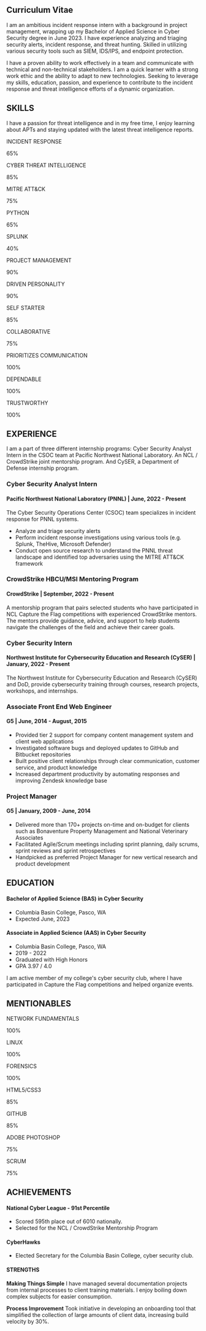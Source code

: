 ## Curriculum Vitae
I am an ambitious incident response intern with a background in project management, wrapping up my Bachelor of Applied Science in Cyber Security degree in June 2023. I have experience analyzing and triaging security alerts, incident response, and threat hunting. Skilled in utilizing various security tools such as SIEM, IDS/IPS, and endpoint protection.

I have a proven ability to work effectively in a team and communicate with technical and non-technical stakeholders. I am a quick learner with a strong work ethic and the ability to adapt to new technologies. Seeking to leverage my skills, education, passion, and experience to contribute to the incident response and threat intelligence efforts of a dynamic organization.

<h2>SKILLS</h2>
<p>I have a passion for threat intelligence and in my free time, I enjoy learning about APTs and staying updated with the latest threat intelligence reports.</p>
<div class="progress-bar">
    <div class="skill">
        <p>INCIDENT RESPONSE</p>
        <div class="skill-bar skill4 wow slideInLeft animated">
            <span class="skill-count4">65%</span>
        </div>
    </div>
    <div class="skill">
        <p>CYBER THREAT INTELLIGENCE</p>
        <div class="skill-bar skill2 wow slideInLeft animated">
                <span class="skill-count2">85%</span>
        </div>
    </div>
    <div class="skill">
        <p>MITRE ATT&CK</p>
        <div class="skill-bar skill3 wow slideInLeft animated">
            <span class="skill-count3">75%</span>
        </div>
    </div>
    <div class="skill">
        <p>PYTHON</p>
        <div class="skill-bar skill4 wow slideInLeft animated">
            <span class="skill-count4">65%</span>
        </div>
    </div>
    <div class="skill">
        <p>SPLUNK</p>
        <div class="skill-bar skill5 wow slideInLeft animated">
            <span class="skill-count5">40%</span>
        </div>
    </div>
    <div class="skill">
        <p>PROJECT MANAGEMENT</p>
        <div class="skill-bar skill6 wow slideInLeft animated">
            <span class="skill-count6">90%</span>
        </div>
    </div>
</div>

<div class="progress-bar">
    <div class="skill">
        <p>DRIVEN PERSONALITY</p>
        <div class="skill-bar skill6 wow slideInLeft animated">
            <span class="skill-count6">90%</span>
        </div>
    </div>
    <div class="skill">
        <p>SELF STARTER</p>
        <div class="skill-bar skill2 wow slideInLeft animated">
                <span class="skill-count2">85%</span>
        </div>
    </div>
    <div class="skill">
        <p>COLLABORATIVE</p>
        <div class="skill-bar skill3 wow slideInLeft animated">
            <span class="skill-count3">75%</span>
        </div>
    </div>
    <div class="skill">
        <p>PRIORITIZES COMMUNICATION</p>
        <div class="skill-bar skill1 wow slideInLeft animated">
            <span class="skill-count1">100%</span>
        </div>
    </div>
    <div class="skill">
        <p>DEPENDABLE</p>
        <div class="skill-bar skill1 wow slideInLeft animated">
            <span class="skill-count1">100%</span>
        </div>
    </div>
    <div class="skill">
        <p>TRUSTWORTHY</p>
        <div class="skill-bar skill1 wow slideInLeft animated">
            <span class="skill-count1">100%</span>
        </div>
    </div>
</div>

<h2>EXPERIENCE</h2>
<p>I am a part of three different internship programs: Cyber Security Analyst Intern in the CSOC team at Pacific Northwest National Laboratory. An NCL / CrowdStrike joint mentorship program. And CySER, a Department of Defense internship program.</p>
<div class="cv">
    <h3><strong>Cyber Security Analyst Intern</strong></h3>
    <h4>Pacific Northwest National Laboratory (PNNL) | June, 2022 - Present</h4>
    <p>The Cyber Security Operations Center (CSOC) team specializes in incident response for PNNL systems.</p>
    <ul>
        <li>Analyze and triage security alerts</li>
        <li>Perform incident response investigations using various tools (e.g. Splunk, TheHive, Microsoft Defender)</li>
        <li>Conduct open source research to understand the PNNL threat landscape and identified top adversaries using the MITRE ATT&CK framework</li>
    </ul>
    <h3><strong>CrowdStrike HBCU/MSI Mentoring Program</strong></h3>
    <h4>CrowdStrike | September, 2022 - Present</h4>
    <p>A mentorship program that pairs selected students who have participated in NCL Capture the Flag competitions with experienced CrowdStrike mentors. The mentors provide guidance, advice, and support to help students navigate the challenges of the field and achieve their career goals.</p>
    <h3><strong>Cyber Security Intern</strong></h3>
    <h4>Northwest Institute for Cybersecurity Education and Research (CySER) | January, 2022 - Present</h4>
    <p>The Northwest Institute for Cybersecurity Education and Research (CySER) and DoD, provide cybersecurity training through courses, research projects, workshops, and internships.</p>
    <h3><strong>Associate Front End Web Engineer</strong></h3>
    <h4>G5 | June, 2014 - August, 2015</h4>
    <ul>
        <li>Provided tier 2 support for company content management system and client web applications</li>
        <li>Investigated software bugs and deployed updates to GitHub and Bitbucket repositories</li>
        <li>Built positive client relationships through clear communication, customer service, and product knowledge</li>
        <li>Increased department productivity by automating responses and improving Zendesk knowledge base</li>
    </ul>
    <h3><strong>Project Manager</strong></h3>
    <h4>G5 | January, 2009 - June, 2014</h4>
    <ul>
        <li>Delivered more than 170+ projects on-time and on-budget for clients such as Bonaventure Property Management and National Veterinary Associates</li>
        <li>Facilitated Agile/Scrum meetings including sprint planning, daily scrums, sprint reviews and sprint retrospectives</li>
        <li>Handpicked as preferred Project Manager for new vertical research and product development</li>
    </ul>
</div>

<h2>EDUCATION</h2>
<div class="cv">
    <h4>Bachelor of Applied Science (BAS) in Cyber Security</h4>
    <ul>
        <li>Columbia Basin College, Pasco, WA</li>
        <li>Expected June, 2023</li>
    </ul>
    <h4>Associate in Applied Science (AAS) in Cyber Security</h4>
    <ul>
        <li>Columbia Basin College, Pasco, WA</li>
        <li>2019 - 2022</li>
        <li>Graduated with High Honors</li>
        <li>GPA 3.97 / 4.0</li>
    </ul>
</div>
<p>I am active member of my college's cyber security club, where I have participated in Capture the Flag competitions and helped organize events.</p>
<div class="progress-bar">
    <h2>MENTIONABLES</h2>
    <div class="skill">
        <p>NETWORK FUNDAMENTALS</p>
        <div class="skill-bar skill1 wow slideInLeft animated">
            <span class="skill-count1">100%</span>
        </div>
    </div>
    <div class="skill">
        <p>LINUX</p>
        <div class="skill-bar skill1 wow slideInLeft animated">
            <span class="skill-count1">100%</span>
        </div>
    </div>
    <div class="skill">
        <p>FORENSICS</p>
        <div class="skill-bar skill1 wow slideInLeft animated">
            <span class="skill-count1">100%</span>
        </div>
    </div>
    <div class="skill">
        <p>HTML5/CSS3</p>
        <div class="skill-bar skill2 wow slideInLeft animated">
            <span class="skill-count2">85%</span>
        </div>
    </div>
    <div class="skill">
        <p>GITHUB</p>
        <div class="skill-bar skill2 wow slideInLeft animated">
                <span class="skill-count2">85%</span>
        </div>
    </div>
    <div class="skill">
        <p>ADOBE PHOTOSHOP</p>
        <div class="skill-bar skill3 wow slideInLeft animated">
            <span class="skill-count3">75%</span>
        </div>
    </div>
    <div class="skill">
        <p>SCRUM</p>
        <div class="skill-bar skill3 wow slideInLeft animated">
            <span class="skill-count3">75%</span>
        </div>
    </div>
</div>

<div class="progress-bar">
    <h2>ACHIEVEMENTS</h2>
    <div class="cv">
        <h4>National Cyber League - 91st Percentile</h4>
        <ul>
            <li>Scored 595th place out of 6010 nationally.</li>
            <li>Selected for the NCL / CrowdStrike Mentorship Program</li>
        </ul>
        <h4>CyberHawks</h4>
        <ul>
            <li>Elected Secretary for the Columbia Basin College, cyber security club.</li>
        </ul>
    </div>
</div>

<div class="cv">
    <h4>STRENGTHS</h4>
    <p><strong>Making Things Simple</strong> I have managed several documentation projects from internal processes to client training materials. I enjoy boiling down complex subjects for easier consumption.</p>
    <p><strong>Process Improvement</strong> Took initiative in developing an onboarding tool that simplified the collection of large amounts of client data, increasing build velocity by 30%.</p>
</div>
